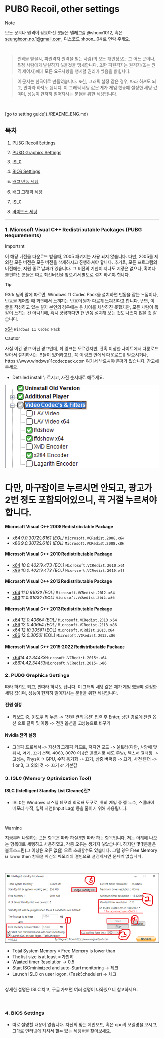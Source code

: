 # PUBG Recoil, other settings


> [!NOTE]
> 모든 문의나 원격이 필요하신 분들은 텔레그램 @shoon1012, 혹은 seunghoon.no.1@gmail.com, 디스코드 shoon_.04 로 연락 주세요.
<br>

> 원격을 받을시, 피원격자(원격을 받는 사람)의 모든 개인정보는 그 어느 곳이나, 특정 사람에게 발설하지 않을것을 맹세합니다. 또한 피원격자는 원격자(또는 원격 제어자)에게 모든 요구사항을 행사할 권리가 있음을 밝힙니다.



> 이 문서는 한국어로 만들었습니다.
> 또한, 그래픽 설정 같은 경우, 따라 하셔도 되고, 안따라 하셔도 됩니다. 이 그래픽 세팅 값은 제가 게임 했을떄 설정한 세팅 값이며, 성능이 현저히 떨어지시는 분들을 위한 세팅입니다.

<br>
<br>
[go to setting guide](./README_ENG.md)

## 목차
1. [PUBG Recoil Settings](#microsoft-visual-c-redistributable-packages)
2. [PUBG Graphics Settings](#배그-그래픽-세팅)
3. [ISLC](#ISLC)
4. [BIOS Settings](#BIOS)

1. [배그 반동 세팅](#microsoft-visual-c-redistributable-packages)
2. [배그 그래픽 세팅](#배그-그래픽-세팅)
3. [ISLC](#ISLC)
4. [바이오스 세팅](#BIOS)

<hr>

### 1. Microsoft Visual C++ Redistributable Packages (PUBG Requirements)

> [!IMPORTANT]
> 이 해당 버전을 다운로드 받을때, 2005 패키지는 사용 되지 않습니다. 다만, 2005를 제외한 모든 버전은 모든 버전을 삭제하시고 진행하셔야 합니다.
추가로, 모든 프로그램의 버전에는, 지원 종료 날짜가 있습니다. 그 버전의 기한이 지나도 지장은 없으나, 혹여나 불편하신 분들은 따로 최신버전을 찾으셔서 별도로 설치 하셔야 합니다. 

> [!TIP]
> 93rk 님의 말에 따르면, Windows 11 Codec Pack을 설치하면 반동을 잡는 느낌이나, 반동을 제어할 때 화면에서 느껴지는 반응이 뭔가 다르게 느껴진다고 합니다.
반면, 이 글을 작성하고 있는 필자 본인의 경우에는 큰 차이를 체감하진 못했지만, 모든 사람이 똑같이 느끼는 건 아니기에, 혹시 궁금하다면 한 번쯤 설치해 보는 것도 나쁘지 않을 것 같습니다.

[x64](https://www.windows11codecpack.com/files/windows.11.codec.pack.v2.2.1.setup.exe) `Windows 11 Codec Pack`
> [!CAUTION]
> 사실 이건 경고 아닌 경고인데, 이 링크는 모르겠지만, 긴혹 이상한 사이트에서 다룬로드 받아서 설치하시는 분들이 있더라고요. 꼭 이 링크 안에서 다운로드를 받으시거나, https://www.windows11codecpack.com 여기서 받으셔야 문제가 없습니다. 참고해주세요.

* Detailed install 누르시고, 사진 순서대로 해주세요. 

![사진 참고](2.png)

# 다만, 마구잡이로 누르시면 안되고, 광고가 2번 정도 포함되어있으니, 꼭 거절 누르셔야 합니다.



#### Microsoft Visual C++ 2008 Redistributable Package
  * [x64](https://download.microsoft.com/download/5/D/8/5D8C65CB-C849-4025-8E95-C3966CAFD8AE/vcredist_x64.exe) *9.0.30729.6161 (EOL)* `Microsoft.VCRedist.2008.x64`<br>
  * [x86](https://download.microsoft.com/download/5/D/8/5D8C65CB-C849-4025-8E95-C3966CAFD8AE/vcredist_x86.exe) *9.0.30729.6161 (EOL)* `Microsoft.VCRedist.2008.x86`
#### Microsoft Visual C++ 2010 Redistributable Package
  * [x64](https://download.microsoft.com/download/E/E/0/EE05C9EF-A661-4D9E-BCE2-6961ECDF087F/vcredist_x64.exe) *10.0.40219.473 (EOL)* `Microsoft.VCRedist.2010.x64`<br>
  * [x86](https://download.microsoft.com/download/E/E/0/EE05C9EF-A661-4D9E-BCE2-6961ECDF087F/vcredist_x86.exe) *10.0.40219.473 (EOL)* `Microsoft.VCRedist.2010.x86`
#### Microsoft Visual C++ 2012 Redistributable Package
  * [x64](https://download.microsoft.com/download/1/6/B/16B06F60-3B20-4FF2-B699-5E9B7962F9AE/VSU_4/vcredist_x64.exe) *11.0.61030 (EOL)* `Microsoft.VCRedist.2012.x64`<br>
  * [x86](https://download.microsoft.com/download/1/6/B/16B06F60-3B20-4FF2-B699-5E9B7962F9AE/VSU_4/vcredist_x86.exe) *11.0.61030 (EOL)* `Microsoft.VCRedist.2012.x86`
#### Microsoft Visual C++ 2013 Redistributable Package
  * [x64](https://aka.ms/highdpimfc2013x64enu) *12.0.40664 (EOL)* `Microsoft.VCRedist.2013.x64` <br>
  * [x86](https://aka.ms/highdpimfc2013x86enu) *12.0.40664 (EOL)* `Microsoft.VCRedist.2013.x86` 
  * [x64](https://download.microsoft.com/download/b/4/6/b46720b7-1a9a-458a-8b07-633e6de4e760/vcredist_x64.exe) *12.l0.30501* (EOL) `Microsoft.VCRdist.2013.x64`
  * [x86](https://download.microsoft.com/download/2/E/6/2E61CFA4-993B-4DD4-91DA-3737CD5CD6E3/vcredist_x86.exe) *12.0.30501* (EOL) `Microsoft.VCRedist.2013.x86`
#### Microsoft Visual C++ 2015-2022 Redistributable Package
  * [x64](https://download.visualstudio.microsoft.com/download/pr/c7dac50a-e3e8-40f6-bbb2-9cc4e3dfcabe/1821577409C35B2B9505AC833E246376CC68A8262972100444010B57226F0940/VC_redist.x64.exe)*14.42.34433*`Microsoft.VCRedist.2015+.x64` <br>
  * [x86](https://download.visualstudio.microsoft.com/download/pr/84c7705c-37c2-44cb-9454-c0aadea5661b/DD1A8BE03398367745A87A5E35BEBDAB00FDAD080CF42AF0C3F20802D08C25D4/VC_redist.x86.exe)*14.42.34433*`Microsoft.VCRedist.2015+.x86` <br>





### 2. PUBG Graphics Settings


따라 하셔도 되고, 안따라 하셔도 됩니다. 이 그래픽 세팅 값은 제가 게임 했을떄 설정한 세팅 값이며, 성능이 현저히 떨어지시는 분들을 위한 세팅입니다.


#### 전원 설정

* 키보드 중, 윈도우 키 누름 -> '전원 관리 옵션' 입력 후 Enter, 상단 경로에 전원 옵션 으로 클릭 및 이동 -> 전원 옵션을 고성능으로 바꾸기



#### Nvidia 전역 설정

* 그래픽 프로세서 -> 자신의 그래픽 카드로, 저지연 모드 -> 울트라(다만, 사양에 맞춰서, 켜기, 끄기 선택. 4060, 3070 이상은 울트라로 해도 무방), 텍스쳐 필터링 -> 고성능, PhysX -> GPU, 수직 동기화 -> 끄기, 삼중 버퍼링 -> 끄기, 사전 렌더 -> 1 or 3, 그 외의 것 -> 끄기 or 기본값



### 3. ISLC (Memory Optimization Tool)

#### ISLC (Intelligent Standby List Cleaner)란?

* ISLC는 Windows 시스템 메모리 최적화 도구로, 특히 게임 중 램 누수, 스탠바이 메모리 누적, 입력 지연(Input Lag) 등을 줄이기 위해 사용됩니다.

<br>

>[!WARNING]
> 지금부터 나열하는 모든 항목은 따라 하실분만 따라 하는 항목입니다. 저는 아래에 나오는 항목대로 세텡하고 사용하였고, 각종 오류는 생기지 않았습니다. 하지만 몇몇분들은 블루스크린(그 이상은 오류 없음) 으로 초래할수도 있습니다. 그럴 경우 Free Memory is lower than 항목을 자신의 메모리의 절반으로 설정하시면 문제가 없습니다.
<br>

![사진 참고](1.png)

* Total System Memory = Free Memory is lower than
* The list size is at least = 가만히
* Wanted timer Resolution -> 0.5
* Start ISCminimized and auto-Start monitoring -> 체크
* Launch ISLC on user logon. (TaskScheduler) -> 체크

<br>
상세한 설명은 ISLC 치고, 구글 가보면 여러 설명이 나와있으니 참고하세요.
<br>
<br>
<br>

### 4. BIOS Settings

* 따로 설명할 내용이 없습니다. 자신의 맞는 메인보드, 혹은 cpu의 모델명을 보시고, 그대로 인터넷에 치셔서 할수 있는 세팅들을 찾아보세요.
